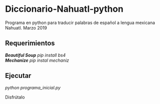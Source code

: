 # Diccionario-Nahuatl-python
Programa en python para traducir palabras de español a lengua mexicana Nahuatl. 
Marzo 2019

## Requerimientos

_**Beautiful Soup** 
pip install bs4                                                                    
**Mechanize**
pip instal mechaniz_

## Ejecutar
_python programa_inicial.py_

Disfrútalo
